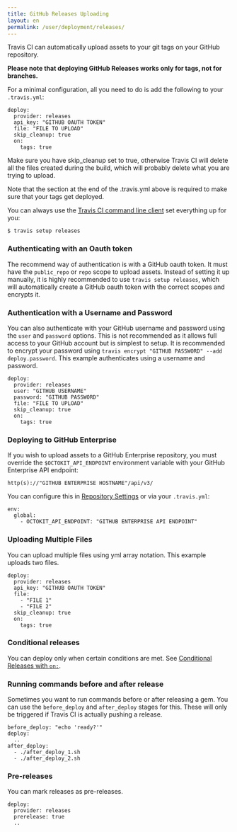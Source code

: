 ```yaml
---
title: GitHub Releases Uploading
layout: en
permalink: /user/deployment/releases/
---
```


Travis CI can automatically upload assets to your git tags on your GitHub repository.

**Please note that deploying GitHub Releases works only for tags, not for branches.**

For a minimal configuration, all you need to do is add the following to your `.travis.yml`:

    deploy:
      provider: releases
      api_key: "GITHUB OAUTH TOKEN"
      file: "FILE TO UPLOAD"
      skip_cleanup: true
      on:
        tags: true

Make sure you have skip_cleanup set to true, otherwise Travis CI will delete all the files created during the build, which will probably delete what you are trying to upload.

Note that the section at the end of the .travis.yml above is required to make sure that your tags get deployed.

You can always use the [Travis CI command line client](https://github.com/travis-ci/travis.rb#installation) set everything up for you:

    $ travis setup releases

###  Authenticating with an Oauth token

The recommend way of authentication is with a GitHub oauth token. It must have the `public_repo` or `repo` scope to upload assets. Instead of setting it up manually, it is highly recommended to use `travis setup releases`, which will automatically create a GitHub oauth token with the correct scopes and encrypts it.

### Authentication with a Username and Password

You can also authenticate with your GitHub username and password using the `user` and `password` options. This is not recommended as it allows full access to your GitHub account but is simplest to setup. It is recommended to encrypt your password using `travis encrypt "GITHUB PASSWORD" --add deploy.password`. This example authenticates using  a username and password.

    deploy:
      provider: releases
      user: "GITHUB USERNAME"
      password: "GITHUB PASSWORD"
      file: "FILE TO UPLOAD"
      skip_cleanup: true
      on:
        tags: true

### Deploying to GitHub Enterprise

If you wish to upload assets to a GitHub Enterprise repository, you must override the `$OCTOKIT_API_ENDPOINT` environment variable with your GitHub Enterprise API endpoint:
```
http(s)://"GITHUB ENTERPRISE HOSTNAME"/api/v3/
```

You can configure this in [Repository Settings](https://docs.travis-ci.com/user/environment-variables/#Defining-Variables-in-Repository-Settings) or via your `.travis.yml`:

    env:
      global:
        - OCTOKIT_API_ENDPOINT: "GITHUB ENTERPRISE API ENDPOINT"

### Uploading Multiple Files

You can upload multiple files using yml array notation. This example uploads two files.

    deploy:
      provider: releases
      api_key: "GITHUB OAUTH TOKEN"
      file:
        - "FILE 1"
        - "FILE 2"
      skip_cleanup: true
      on:
        tags: true


### Conditional releases

You can deploy only when certain conditions are met.
See [Conditional Releases with `on:`](/user/deployment#Conditional-Releases-with-on%3A).

### Running commands before and after release

Sometimes you want to run commands before or after releasing a gem. You can use the `before_deploy` and `after_deploy` stages for this. These will only be triggered if Travis CI is actually pushing a release.

    before_deploy: "echo 'ready?'"
    deploy:
      ..
    after_deploy:
      - ./after_deploy_1.sh
      - ./after_deploy_2.sh

### Pre-releases

You can mark releases as pre-releases.

    deploy:
      provider: releases
      prerelease: true
      ..
